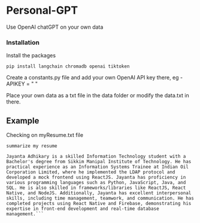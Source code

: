 # Personal-GPT

Use OpenAI chatGPT on your own data

### Installation

Install the packages

`pip install langchain chromadb openai tiktoken`

Create a constants.py file and add your own OpenAI API key there, eg - APIKEY = " "

Place your own data as a txt file in the data folder or modify the data.txt in there.

## Example

Checking on myResume.txt file

``` > python chatgpt.py "summarize my resume"
summarize my resume

Jayanta Adhikary is a skilled Information Technology student with a Bachelor's degree from Sikkim Manipal Institute of Technology. He has practical experience as an Information Systems Trainee at Indian Oil Corporation Limited, where he implemented the LDAP protocol and developed a mock frontend using ReactJS. Jayanta has proficiency in various programming languages such as Python, JavaScript, Java, and SQL. He is also skilled in frameworks/libraries like ReactJS, React Native, and NodeJS. Additionally, Jayanta has excellent interpersonal skills, including time management, teamwork, and communication. He has completed projects using React Native and Firebase, demonstrating his expertise in front-end development and real-time database management.```
